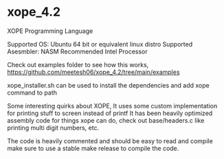 # xope_4.2
 XOPE Programming Language

Supported OS: Ubuntu 64 bit or equivalent linux distro
Supported Asesmbler: NASM 
Recommended Intel Processor

Check out examples folder to see how this works,
https://github.com/meetesh06/xope_4.2/tree/main/examples

xope_installer.sh can be used to install the dependencies and 
add xope command to path

Some interesting quirks about XOPE,
It uses some custom implementation for printing stuff to screen instead of printf
It has been heavily optimized assembly code for things xope can do, check out base/headers.c
like printing multi digit numbers, etc.

The code is heavily commented and should be easy to read and compile
make sure to use a stable make release to compile the code.
